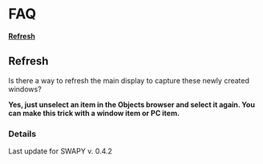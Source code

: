 # FAQ #

**[Refresh](FAQ#Refresh.md)**

## Refresh ##
Is there a way to refresh the main display to capture these newly created windows?

**Yes, just unselect an item in the Objects browser and select it again.
You can make this trick with a window item or PC item.**

### Details ###

Last update for SWAPY v. 0.4.2